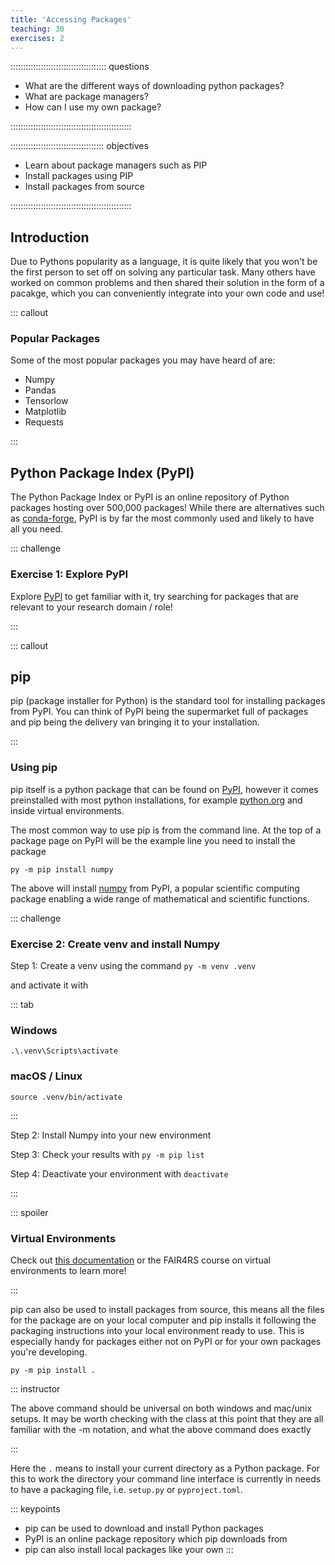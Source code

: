 ```yaml
---
title: 'Accessing Packages'
teaching: 30
exercises: 2
---
```


:::::::::::::::::::::::::::::::::::::: questions 

- What are the different ways of downloading python packages?
- What are package managers?
- How can I use my own package?

::::::::::::::::::::::::::::::::::::::::::::::::

::::::::::::::::::::::::::::::::::::: objectives

- Learn about package managers such as PIP
- Install packages using PIP
- Install packages from source

::::::::::::::::::::::::::::::::::::::::::::::::


## Introduction

Due to Pythons popularity as a language, it is quite likely that you won't be the first person to set off on solving any particular task.
Many others have worked on common problems and then shared their solution in the form of a pacakge, which you can conveniently integrate into your own code and use!

::: callout

### Popular Packages
Some of the most popular packages you may have heard of are:

- Numpy
- Pandas
- Tensorlow
- Matplotlib
- Requests

:::

## Python Package Index (PyPI)

The Python Package Index or PyPI is an online repository of Python packages  hosting over 500,000 packages! While there are alternatives such as [conda-forge](https://conda-forge.org), PyPI is by far the most commonly used and likely to have all you need.

::: challenge

### Exercise 1: Explore PyPI

Explore [PyPI](https://pypi.org/project/pip/) to get familiar with it, try searching for packages that are relevant to your research domain / role!

:::

::: callout
## pip

pip (package installer for Python) is the standard tool for installing packages from PyPI. 
You can think of PyPI being the supermarket full of packages and pip being the delivery van bringing it to your installation.

:::


### Using pip

pip itself is a python package that can be found on [PyPI](https://pypi.org/project/pip/), however it comes preinstalled with most python installations, for example [python.org](https://python.org) and inside virtual environments.

The most common way to use pip is from the command line. At the top of a package page on PyPI will be the example line you need to install the package

```
py -m pip install numpy
```

The above will install [numpy](https://pypi.org/project/numpy/) from PyPI, a popular scientific computing package enabling a wide range of mathematical and scientific functions. 


::: challenge
### Exercise 2: Create venv and install Numpy

Step 1: Create a venv using the command `py -m venv .venv`

and activate it with

::: tab

### Windows 

`.\.venv\Scripts\activate`



### macOS / Linux

`source .venv/bin/activate`


:::

Step 2: Install Numpy into your new environment

Step 3: Check your results with `py -m pip list`

Step 4: Deactivate your environment with `deactivate`

:::

::: spoiler

### Virtual Environments

Check out [this documentation](https://docs.python.org/3/l[PyPI](https://pypi.org/project/pip/)ibrary/venv.html) or the FAIR4RS course on virtual environments to learn more!

:::


pip can also be used to install packages from source, this means all the files for the package are on your local computer and pip installs it following the packaging instructions into your local environment ready to use. This is especially handy for packages either not on PyPI or for your own packages you're developing.

```
py -m pip install .
```

::: instructor

The above command should be universal on both windows and mac/unix setups. It may be worth checking with the class at this point that they are all familiar with the -m notation, and what the above command does exactly

:::

Here the `.` means to install your current directory as a Python package. For this to work the directory your command line interface is currently in needs to have a packaging file, i.e. `setup.py` or `pyproject.toml`. 



::: keypoints
- pip can be used to download and install Python packages
- PyPI is an online package repository which pip downloads from
- pip can also install local packages like your own
:::







